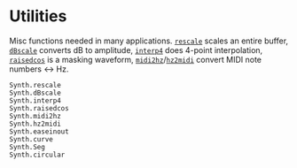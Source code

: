 # Utilities

Misc functions needed in many applications. [`rescale`](@ref) scales an
entire buffer, [`dBscale`](@ref) converts dB to amplitude, [`interp4`](@ref)
does 4-point interpolation, [`raisedcos`](@ref) is a masking waveform,
[`midi2hz`](@ref)/[`hz2midi`](@ref) convert MIDI note numbers <-> Hz.

```@docs
Synth.rescale
Synth.dBscale
Synth.interp4
Synth.raisedcos
Synth.midi2hz
Synth.hz2midi
Synth.easeinout
Synth.curve
Synth.Seg
Synth.circular
```


